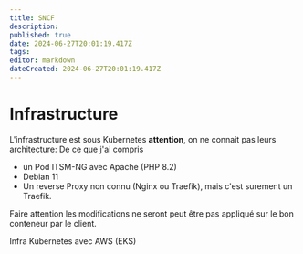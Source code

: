 ```yaml
---
title: SNCF
description: 
published: true
date: 2024-06-27T20:01:19.417Z
tags: 
editor: markdown
dateCreated: 2024-06-27T20:01:19.417Z
---
```


# Infrastructure
L'infrastructure est sous Kubernetes **attention**, on ne connait pas leurs architecture:
De ce que j'ai compris
- un Pod ITSM-NG avec Apache (PHP 8.2)
- Debian 11
- Un reverse Proxy non connu (Nginx ou Traefik), mais c'est surement un Traefik.

Faire attention les modifications ne seront peut être pas appliqué sur le bon conteneur par le client.

Infra Kubernetes avec AWS (EKS)
